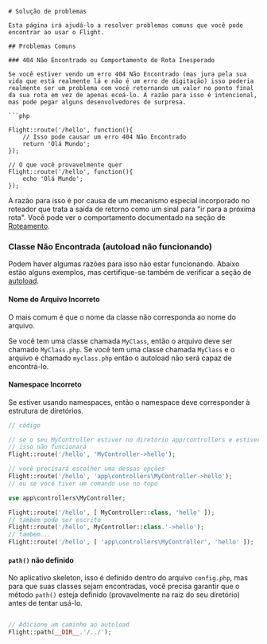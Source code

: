 ```pt
# Solução de problemas

Esta página irá ajudá-lo a resolver problemas comuns que você pode encontrar ao usar o Flight.

## Problemas Comuns

### 404 Não Encontrado ou Comportamento de Rota Inesperado

Se você estiver vendo um erro 404 Não Encontrado (mas jura pela sua vida que está realmente lá e não é um erro de digitação) isso poderia 
realmente ser um problema com você retornando um valor no ponto final da sua rota em vez de apenas ecoá-lo. A razão para isso é intencional, 
mas pode pegar alguns desenvolvedores de surpresa.

```php

Flight::route('/hello', function(){
	// Isso pode causar um erro 404 Não Encontrado
	return 'Olá Mundo';
});

// O que você provavelmente quer
Flight::route('/hello', function(){
	echo 'Olá Mundo';
});

```

A razão para isso é por causa de um mecanismo especial incorporado no roteador que trata a saída de retorno como um sinal para "ir para a próxima rota". 
Você pode ver o comportamento documentado na seção de [Roteamento](/learn/routing#passing).

### Classe Não Encontrada (autoload não funcionando)

Podem haver algumas razões para isso não estar funcionando. Abaixo estão alguns exemplos, mas certifique-se também de verificar a seção de [autoload](/learn/autoloading).

#### Nome do Arquivo Incorreto
O mais comum é que o nome da classe não corresponda ao nome do arquivo.

Se você tem uma classe chamada `MyClass`, então o arquivo deve ser chamado `MyClass.php`. Se você tem uma classe chamada `MyClass` e o arquivo é chamado `myclass.php` 
então o autoload não será capaz de encontrá-lo.

#### Namespace Incorreto
Se estiver usando namespaces, então o namespace deve corresponder à estrutura de diretórios.

```php
// código

// se o seu MyController estiver no diretório app/controllers e estiver em um namespace
// isso não funcionará
Flight::route('/hello', 'MyController->hello');

// você precisará escolher uma dessas opções
Flight::route('/hello', 'app\controllers\MyController->hello');
// ou se você tiver um comando use no topo

use app\controllers\MyController;

Flight::route('/hello', [ MyController::class, 'hello' ]);
// também pode ser escrito
Flight::route('/hello', MyController::class.'->hello');
// também...
Flight::route('/hello', [ 'app\controllers\MyController', 'hello' ]);
```

#### `path()` não definido

No aplicativo skeleton, isso é definido dentro do arquivo `config.php`, mas para que suas classes sejam encontradas, você precisa garantir que o método `path()`
esteja definido (provavelmente na raiz do seu diretório) antes de tentar usá-lo.

```php

// Adicione um caminho ao autoload
Flight::path(__DIR__.'/../');

```
